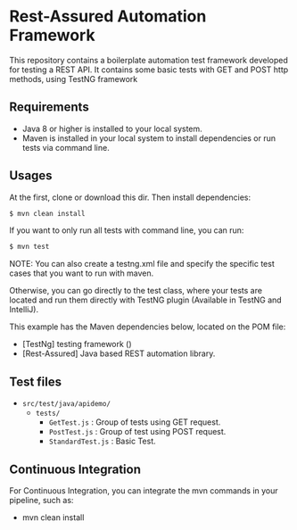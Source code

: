 # Rest-Assured Automation Framework

This repository contains a boilerplate automation test framework developed for testing a REST API.
It contains some basic tests with GET and POST http methods, using TestNG framework

## Requirements

- Java 8 or higher is installed to your local system.
- Maven is installed in your local system to install dependencies or run tests via command line.

## Usages

At the first, clone or download this dir. Then install dependencies:

```bash
$ mvn clean install
```

If you want to only run all tests with command line, you can run:

```bash
$ mvn test
```
NOTE: You can also create a testng.xml file and specify the specific test cases that you want to run with maven.

Otherwise, you can go directly to the test class, where your tests are located and run them
directly with TestNG plugin (Available in TestNG and IntelliJ).

This example has the Maven dependencies below, located on the POM file:

- [TestNg] testing framework ()
- [Rest-Assured] Java based REST automation library.

## Test files

- `src/test/java/apidemo/`
  - `tests/`
    - `GetTest.js` : Group of tests using GET request.
    - `PostTest.js` : Group of test using POST request.
    - `StandardTest.js` : Basic Test.

## Continuous Integration
For Continuous Integration, you can integrate the mvn commands in your pipeline, such as:
 - mvn clean install

